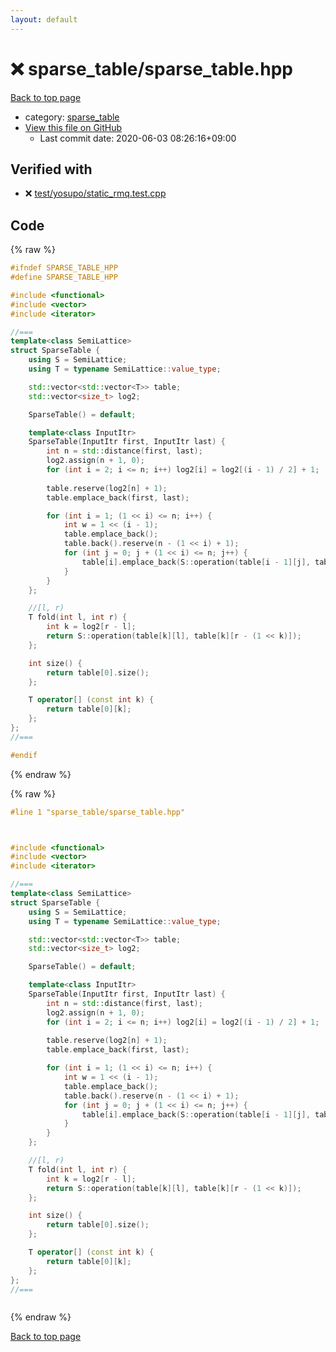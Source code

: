 ```yaml
---
layout: default
---
```


<!-- mathjax config similar to math.stackexchange -->
<script type="text/javascript" async
  src="https://cdnjs.cloudflare.com/ajax/libs/mathjax/2.7.5/MathJax.js?config=TeX-MML-AM_CHTML">
</script>
<script type="text/x-mathjax-config">
  MathJax.Hub.Config({
    TeX: { equationNumbers: { autoNumber: "AMS" }},
    tex2jax: {
      inlineMath: [ ['$','$'] ],
      processEscapes: true
    },
    "HTML-CSS": { matchFontHeight: false },
    displayAlign: "left",
    displayIndent: "2em"
  });
</script>

<script type="text/javascript" src="https://cdnjs.cloudflare.com/ajax/libs/jquery/3.4.1/jquery.min.js"></script>
<script src="https://cdn.jsdelivr.net/npm/jquery-balloon-js@1.1.2/jquery.balloon.min.js" integrity="sha256-ZEYs9VrgAeNuPvs15E39OsyOJaIkXEEt10fzxJ20+2I=" crossorigin="anonymous"></script>
<script type="text/javascript" src="../../assets/js/copy-button.js"></script>
<link rel="stylesheet" href="../../assets/css/copy-button.css" />


# :x: sparse_table/sparse_table.hpp

<a href="../../index.html">Back to top page</a>

* category: <a href="../../index.html#cb323a14df0a258a78d4acbe3d02dfda">sparse_table</a>
* <a href="{{ site.github.repository_url }}/blob/master/sparse_table/sparse_table.hpp">View this file on GitHub</a>
    - Last commit date: 2020-06-03 08:26:16+09:00




## Verified with

* :x: <a href="../../verify/test/yosupo/static_rmq.test.cpp.html">test/yosupo/static_rmq.test.cpp</a>


## Code

<a id="unbundled"></a>
{% raw %}
```cpp
#ifndef SPARSE_TABLE_HPP
#define SPARSE_TABLE_HPP

#include <functional>
#include <vector>
#include <iterator>

//===
template<class SemiLattice>
struct SparseTable {
    using S = SemiLattice;
    using T = typename SemiLattice::value_type;

    std::vector<std::vector<T>> table;
    std::vector<size_t> log2;

    SparseTable() = default;

    template<class InputItr>
    SparseTable(InputItr first, InputItr last) {
        int n = std::distance(first, last);
        log2.assign(n + 1, 0);
        for (int i = 2; i <= n; i++) log2[i] = log2[(i - 1) / 2] + 1;
        
        table.reserve(log2[n] + 1);
        table.emplace_back(first, last);

        for (int i = 1; (1 << i) <= n; i++) {
            int w = 1 << (i - 1);
            table.emplace_back();
            table.back().reserve(n - (1 << i) + 1);
            for (int j = 0; j + (1 << i) <= n; j++) {
                table[i].emplace_back(S::operation(table[i - 1][j], table[i - 1][j + w]));
            }
        }
    };

    //[l, r)
    T fold(int l, int r) {
        int k = log2[r - l];
        return S::operation(table[k][l], table[k][r - (1 << k)]);
    };

    int size() {
        return table[0].size();
    };

    T operator[] (const int k) {
        return table[0][k];
    };
};
//===

#endif
```
{% endraw %}

<a id="bundled"></a>
{% raw %}
```cpp
#line 1 "sparse_table/sparse_table.hpp"



#include <functional>
#include <vector>
#include <iterator>

//===
template<class SemiLattice>
struct SparseTable {
    using S = SemiLattice;
    using T = typename SemiLattice::value_type;

    std::vector<std::vector<T>> table;
    std::vector<size_t> log2;

    SparseTable() = default;

    template<class InputItr>
    SparseTable(InputItr first, InputItr last) {
        int n = std::distance(first, last);
        log2.assign(n + 1, 0);
        for (int i = 2; i <= n; i++) log2[i] = log2[(i - 1) / 2] + 1;
        
        table.reserve(log2[n] + 1);
        table.emplace_back(first, last);

        for (int i = 1; (1 << i) <= n; i++) {
            int w = 1 << (i - 1);
            table.emplace_back();
            table.back().reserve(n - (1 << i) + 1);
            for (int j = 0; j + (1 << i) <= n; j++) {
                table[i].emplace_back(S::operation(table[i - 1][j], table[i - 1][j + w]));
            }
        }
    };

    //[l, r)
    T fold(int l, int r) {
        int k = log2[r - l];
        return S::operation(table[k][l], table[k][r - (1 << k)]);
    };

    int size() {
        return table[0].size();
    };

    T operator[] (const int k) {
        return table[0][k];
    };
};
//===



```
{% endraw %}

<a href="../../index.html">Back to top page</a>

